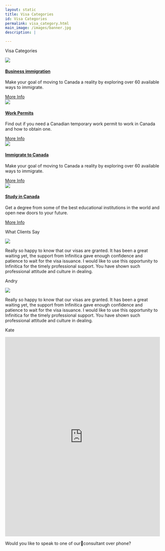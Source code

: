 ```yaml
---
layout: static
title: Visa Categories
id: Visa Categories
permalink: visa_category.html
main_image: /images/banner.jpg
description: |

---
```


<div class="ui vertical stripe pad_140 visa_category" >
        <div class="ui container">
        <p class="section_heading mb_40 theme_green text_center">Visa Categories</p>
        <div class="ui grid center-aligned stackable ">
                <div class=" four wide tablet  four wide computer column sixteen wide mobile text_center">
                        <div class="ui segment">
                                <div class="mb_20 mt_20" >
                                        <div class="ui icon header them-color mb_20">
                                                <div class="circle_img theme_bg_yellow">
                                                        <img src="images/cat2.png">   
                                                </div>
                                        </div>
                                </div>
                                <div class="mt_20 mb_30">
                                        <h4 class="ui single_category_head">
                                                <a class="theme_green" href="canadian-business-immigration.html">Business immigration</a></h4>
                                        <p class="p_16 mt_20">Make your goal of moving to Canada a reality by exploring over 60 available ways to immigrate.</p>
                                </div>
                                <div class="more_info mb_20">
                                        <a class="theme_yellow" href="canadian-business-immigration.html">More Info
                                                <i class="fa fa-arrow-right"></i>
                                        </a>
                                </div>
                        </div>
                </div>
                <div class=" four wide tablet  four wide computer column sixteen wide mobile text_center">
                        <div class="ui segment">
                                <div class="mb_20 mt_20" >
                                        <div class="ui icon header them-color mb_20">
                                                <div class="circle_img theme_bg_yellow">
                                                        <img src="images/cat1.png">   
                                                </div>
                                        </div>
                                </div>
                                <div class="mt_20 mb_30">
                                        <h4 class="ui single_category_head">
                                                <a class="theme_green" href="canadian-work-permits.html">Work Permits</a></h4>
                                        <p class="p_16 mt_20">Find out if you need a Canadian temporary work permit to work in Canada and how to obtain one.</p>
                                </div>
                                <div class="more_info mb_20">
                                        <a class="theme_yellow" href="canadian-work-permits.html">More Info
                                                <i class="fa fa-arrow-right"></i>
                                        </a>
                                </div>
                        </div>
                </div>
                <div class=" four wide tablet  four wide computer column sixteen wide mobile text_center">
                        <div class="ui segment">
                                <div class="mb_20 mt_20" >
                                        <div class="ui icon header them-color mb_20">
                                        <div class="circle_img theme_bg_yellow">
                                                <img src="images/cat3.png">   
                                        </div>
                                        </div>
                                </div>
                                <div class="mt_20 mb_30">
                                        <h4 class="ui single_category_head">
                                                <a class="theme_green" href="canadian-immigration.html">Immigrate to Canada</a></h4>
                                        <p class="p_16 mt_20">Make your goal of moving to Canada a reality by exploring over 60 available ways to immigrate.</p>
                                </div>
                                <div class="more_info mb_20">
                                <a class="theme_yellow" href="canadian-immigration.html">More Info
                                        <i class="fa fa-arrow-right"></i>
                                </a>
                                </div>
                        </div>
                </div>
                <div class=" four wide tablet  four wide computer column sixteen wide mobile text_center">
                        <div class="ui segment">
                                <div class="mb_20 mt_20" >   
                                        <div class="ui icon header them-color mb_20">
                                        <div class="circle_img theme_bg_yellow">
                                                <img src="images/cat4.png">   
                                        </div>
                                        </div>
                                </div>
                                <div class="mt_20 mb_30">
                                        <h4 class="ui single_category_head">
                                                <a class="theme_green" href="study-in-canada.html">Study in Canada</a></h4>
                                        <p class="p_16 mt_20">Get a degree from some of the best educational institutions in the world and open new doors to your future.                                        </p>
                                </div>
                                <div class="more_info mb_20">
                                <a class="theme_yellow" href="study-in-canada.html">More Info
                                        <i class="fa fa-arrow-right"></i>
                                </a>
                                </div>
                        </div>
                </div>
        </div>
    </div>
</div>
  <div class="ui vertical stripe pad_140 client_say gray_bg" >
                    <div class="ui container">
                            <p class="section_heading mb_40 theme_green">What Clients Say</p>
                        <div class="ui grid center-aligned stackable">
                                <div class="eight wide tablet eight wide computer column sixteen wide mobile text_center">
                                    <div class="ui segment theme_bg_green white">
                                            <div class="ui circular image mb_20">
                                                    <img src="images/testimonials1.jpg">   
                                            </div>
                                                <p class="p_16 white mb_20">
                                                    Really so happy to know that our visas are granted. It has been a great waiting yet, the support from Infinitica gave enough confidence and patience to wait for the visa issuance. I would like to use this opportunity to Infinitica for the timely professional support. You have shown such professional attitude and culture in dealing.
                                                </p>
                                                <p class="p_20 white">
                                                    Andry
                                                </p>
                                    </div>
                                </div>
                                <div class="eight wide tablet eight wide computer column sixteen wide mobile text_center">
                                        <div class="ui segment theme_bg_green white">
                                                <div class="ui circular image mb_20">
                                                        <img src="images/testimonials2.jpg">   
                                                </div>
                                                    <p class="p_16 white mb_20">
                                                        Really so happy to know that our visas are granted. It has been a great waiting yet, the support from Infinitica gave enough confidence and patience to wait for the visa issuance. I would like to use this opportunity to Infinitica for the timely professional support. You have shown such professional attitude and culture in dealing.
                                                    </p>
                                                    <p class="p_20 white">
                                                        Kate
                                                    </p>
                                        </div>         
                                    </div>
                        </div>
                    </div>
                </div>
<section class="request_callback" >
        <div class="ui container">
                <div class="ui grid centered middle aligned four column text_center ">
                        <div class="sixteen wide mobile eight wide tablet seven wide computer column p_0 ">
                        <iframe src="https://docs.google.com/forms/d/e/1FAIpQLSc-BQ5z6hRaLDsuIk4LmMu69DLyAUc7onF7V5HzicgmIZ70Zg/viewform?embedded=true" width="100%" height="650" frameborder="0" marginheight="0" marginwidth="0">Loading...
                        </iframe>
                        </div>
                        <div class="sixteen wide mobile eight wide tablet nine wide computer  column">
                                <p class="left_p white">Would you like to speak to one of ourconsultant over phone?</p>
                        </div>
                </div>
        </div>
        </section>